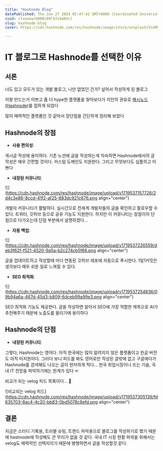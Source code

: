 ```yaml
---
title: "Hashnode Blog"
datePublished: Thu Jun 27 2024 05:47:41 GMT+0000 (Coordinated Universal Time)
cuid: clxwueucb000c09l97x4wbhct
slug: hashnode-blog
cover: https://cdn.hashnode.com/res/hashnode/image/stock/unsplash/VieM9BdZKFo/upload/cc104d858190f20368347ee4a20f59c4.jpeg

---
```


# IT 블로그로 Hashnode를 선택한 이유

## 서론

너도 있고 모두가 있는 개발 블로그, 나만 없었던 건가? 싶어서 작성하게 된 블로그

이왕 만드는거 이쁘고 좀 더 hype한 플랫폼을 찾아보다가 지인의 권유로 [해시노드(Hashnode](https://hashnode.com/))를 접하게 되었다

많이 매력적인 플랫폼인 것 같아서 장단점을 간단하게 정리해 보았다

## Hashnode의 장점

* **사용 편의성**:
    

게시글 작성에 용이하다. 기존 노션에 글을 작성하는게 익숙하면 Hashnode에서의 글 작성은 매우 간편할 것이다. 커스텀 도메인도 지원한다. 그리고 무엇보다도 심플하고 이쁘다

* **내장된 커뮤니티**:
    

![](https://cdn.hashnode.com/res/hashnode/image/upload/v1719537157726/2d4c3e86-8ccd-41f2-af25-883dc921c676.png align="center")

개발자 커뮤니티가 활발하다. 실시간으로 전세계 개발자들의 글을 확인하고 팔로우할 수 있다. 트위터, 깃허브 등으로 공유 기능도 지원한다. 하지만 이 커뮤니티는 장점이자 단점으로 다가오는데 단점 부분에서 설명하겠다...

* **자동 백업**:
    

![](https://cdn.hashnode.com/res/hashnode/image/upload/v1719537226559/deb3f62f-f521-4520-9a5a-b2c274cb5f66.png align="center")

글을 업데이트하고 작성할때 마다 연동된 깃허브 레포에 자동으로 푸시한다. 1일1커밋은 생각보다 매우 쉬운 일로 느껴질 수 있다.

* **SEO 최적화**:
    

![](https://cdn.hashnode.com/res/hashnode/image/upload/v1719537254836/09b94a6a-467d-45d3-b809-6dceb99a99e3.png align="center")

SEO 최적화 기능도 제공한다. 글을 작성하면 알아서 SEO에 가장 적합한 제목으로 AI가 추천해주기 때문에 노출도를 올리기에 용이하다

## Hashnode의 단점

* **내장된 커뮤니티**:
    

그렇다, Hashnode는 영어다. 아직 한국에는 많이 알려지지 않은 플랫폼이고 한글 버전도 아직 미지원이다. 그러다 보니 피드를 봐도 영어로만 작성된 글밖에 없고 구글에다가 Hashnode를 검색해도 나오는 글이 현저하게 적다... 한국 취업시장이나 뜨는 기술, 국내 IT 전망을 파악하기에는 한계가 있다 ㅠ

비교가 되는 velog 피드 목록이다... 🥺

![비교되는 velog 피드](https://cdn.hashnode.com/res/hashnode/image/upload/v1719537305139/fd635703-8ac4-4c20-bb83-0bd5078c8efd.png align="center")

## 결론

지금은 스터디 기록용, 트러블 슈팅, 트렌드 파악용으로 블로그를 작성하기로 했기 때문에 hashnode에 작성해도 큰 무리가 없을 것 같다. 국내 IT 시장 현황 파악을 위해서는 velog도 매력적인 선택지이기 때문에 병행하면서 글을 작성할것 같다.
